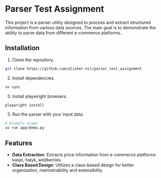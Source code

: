 # Parser Test Assignment

This project is a parser utility designed to process and extract structured information from various data sources. The main goal is to demonstrate the ability to parse data from different e-commerce platforms.

## Installation

1. Clone the repository.
```bash
git clone https://github.com/alisher-nil/parser_test_assignment
```
2. Install dependencies.
```bash
uv sync
```
3. Install playwright browsers.
```bash
playwright install
```
3. Run the parser with your input data.
```bash
# Example usage
uv run app/demo.py
```

## Features
- **Data Extraction**: Extracts price information from e-commerce platforms kaspi, halyk, wildberries.
- **Class Based Design**: Utilizes a class-based design for better organization, maintainability and extensibility.
